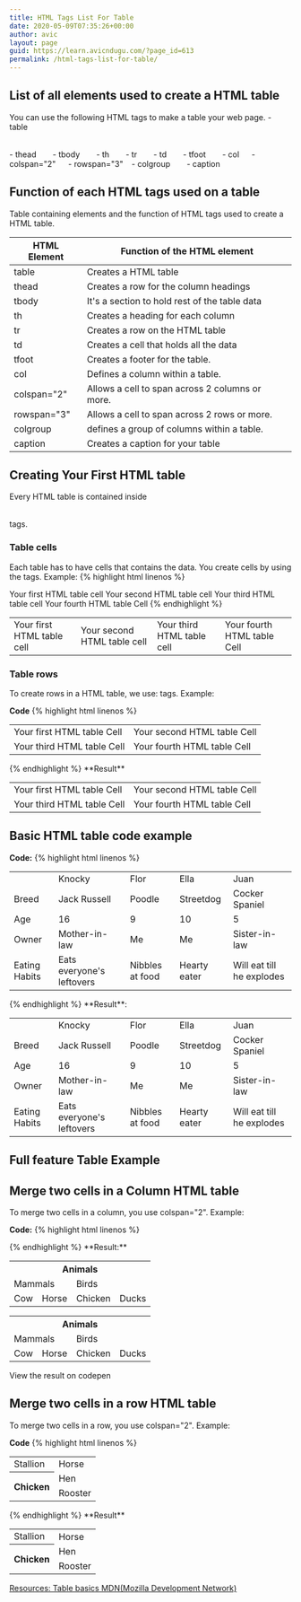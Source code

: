 ```yaml
---
title: HTML Tags List For Table
date: 2020-05-09T07:35:26+00:00
author: avic
layout: page
guid: https://learn.avicndugu.com/?page_id=613
permalink: /html-tags-list-for-table/
---
```

<!-- OUTLINE
1. HTML table elements list
2. Use of table HTML elements 
3. Basic HTML table example
4. Merge two cells in a Column HTML table
5. Merge two cells in a row HTML table
 -->

<h2>List of all elements used to create a HTML table</h2>
You can use the following HTML tags to make a table your web page.
- table <code><table> </table></code>
- thead  <code> <thead> </thead> </code> 
- tbody  <code> <tbody> </tbody> </code>
- th  <code> <th> </th> </code>
- tr  <code> <tr> </tr> </code>
- td  <code> <td> </td> </code>
- tfoot  <code> <tfoot> </tfoot> </code>
- col  <code> <col> </code>
- colspan="2"  <code>  </code>
- rowspan="3"  <code> </code>
- colgroup  <code> <colgroup> </colgroup> </code>
- caption  <code> <caption> </caption> </code>

<h2>Function of each HTML tags used on a table</h2>
Table containing elements and the function of HTML tags used to create a HTML table.

<table>
    <thead>
        <th>HTML Element</th>
        <th>Function of the HTML element</th>
    </thead>
    <tbody>
        <tr>
            <td>table</td>
            <td>Creates a HTML table</td>
        </tr>
        <tr>
            <td>thead</td>
            <td>Creates a row for the column headings</td>
        </tr>
        <tr>
            <td>tbody</td>
            <td>It's a section to hold rest of the table data</td>
        </tr>
        <tr>
            <td>th</td>
            <td>Creates a heading for each column</td>
        </tr>
                <tr>
            <td>tr</td>
            <td>Creates a row on the HTML table</td>
        </tr>
        <tr>
            <td>td</td>
            <td>Creates a cell that holds all the data</td>
        </tr>
        <tr>
            <td>tfoot</td>
            <td>Creates a footer for the table.</td>
        </tr>
        <tr>
            <td>col</td>
            <td>Defines a column within a table.</td>
        </tr>
        <tr>
            <td>colspan="2"</td>
            <td>Allows a cell to span across 2 columns or more.</td>
        </tr>
        <tr>
            <td>rowspan="3"</td>
            <td>Allows a cell to span across 2 rows or more.</td>
        </tr>
        <tr>
            <td>colgroup</td>
            <td>defines a group of columns within a table.</td>
        </tr>
        <tr>
            <td>caption</td>
            <td>Creates a caption for your table</td>
        </tr>
    </tbody>
</table>

<h2>Creating Your First HTML table</h2>
Every HTML table is contained inside <code><table></table></code> tags.

### Table cells

Each table has to have cells that contains the data. You create cells by using the <code><td></td></code> tags. Example:
{% highlight html linenos %}
<td>Your first HTML table cell</td>
<td>Your second HTML table cell</td>
<td>Your third HTML table cell</td>
<td>Your fourth HTML table Cell</td>
{% endhighlight %}

<table>
    <td>Your first HTML table cell</td>
    <td>Your second HTML table cell</td>
    <td>Your third HTML table cell</td>
    <td>Your fourth HTML table Cell</td>
</table>


### Table rows

To create rows in a HTML table, we use: <code><tr></tr></code> tags.
Example:

**Code**
{% highlight html linenos %}
<table>
    <tr>
        <td>Your first HTML table Cell</td>
        <td>Your second HTML table Cell</td>
    </tr>
    <tr>
        <td>Your third HTML table Cell</td>
        <td>Your fourth HTML table Cell</td>
    </tr>
</table>
{% endhighlight %}
**Result**
<table>
    <tr>
        <td>Your first HTML table Cell</td>
        <td>Your second HTML table Cell</td>
    </tr>
    <tr>
        <td>Your third HTML table Cell</td>
        <td>Your fourth HTML table Cell</td>
    </tr>
</table>

## Basic HTML table code example
**Code:**
{% highlight html linenos %}
<table>
  <tr>
    <td>&nbsp;</td>
    <td>Knocky</td>
    <td>Flor</td>
    <td>Ella</td>
    <td>Juan</td>
  </tr>
  <tr>
    <td>Breed</td>
    <td>Jack Russell</td>
    <td>Poodle</td>
    <td>Streetdog</td>
    <td>Cocker Spaniel</td>
  </tr>
  <tr>
    <td>Age</td>
    <td>16</td>
    <td>9</td>
    <td>10</td>
    <td>5</td>
  </tr>
  <tr>
    <td>Owner</td>
    <td>Mother-in-law</td>
    <td>Me</td>
    <td>Me</td>
    <td>Sister-in-law</td>
  </tr>
  <tr>
    <td>Eating Habits</td>
    <td>Eats everyone's leftovers</td>
    <td>Nibbles at food</td>
    <td>Hearty eater</td>
    <td>Will eat till he explodes</td>
  </tr>
</table>
{% endhighlight %}
**Result**:
<table>
  <tr>
    <td>&nbsp;</td>
    <td>Knocky</td>
    <td>Flor</td>
    <td>Ella</td>
    <td>Juan</td>
  </tr>
  <tr>
    <td>Breed</td>
    <td>Jack Russell</td>
    <td>Poodle</td>
    <td>Streetdog</td>
    <td>Cocker Spaniel</td>
  </tr>
  <tr>
    <td>Age</td>
    <td>16</td>
    <td>9</td>
    <td>10</td>
    <td>5</td>
  </tr>
  <tr>
    <td>Owner</td>
    <td>Mother-in-law</td>
    <td>Me</td>
    <td>Me</td>
    <td>Sister-in-law</td>
  </tr>
  <tr>
    <td>Eating Habits</td>
    <td>Eats everyone's leftovers</td>
    <td>Nibbles at food</td>
    <td>Hearty eater</td>
    <td>Will eat till he explodes</td>
  </tr>
</table>

## Full feature Table Example


## Merge two cells in a Column HTML table

To merge two cells in a column, you use colspan="2". Example:

**Code:**
{% highlight html linenos %}
<table>
  <tr>
    <th colspan="4">Animals</th>
  </tr>
  <tr>
    <td colspan="2">Mammals</td>
    <td colspan="2">Birds</td>
  </tr>
  <tr>
    <td>Cow</td>
    <td>Horse</td>
    <td>Chicken</td>
    <td>Ducks</td>
  </tr>
{% endhighlight %}
**Result:**
<table>
  <tr>
    <th colspan="4">Animals</th>
  </tr>
  <tr>
    <td colspan="2">Mammals</td>
    <td colspan="2">Birds</td>
  </tr>
  <tr>
    <td>Cow</td>
    <td>Horse</td>
    <td>Chicken</td>
    <td>Ducks</td>
  </tr>
</table>
View the result on codepen

## Merge two cells in a row HTML table

To merge two cells in a row, you use colspan="2". Example:

**Code**
{% highlight html linenos %}
<table>
  <tr>
    <td>Stallion</td>
    <td>Horse</td>
  </tr>
  <tr>
    <th rowspan="2">Chicken</th>
    <td>Hen</td>
  </tr>
  <tr>
    <td>Rooster</td>
  </tr>
</table>
{% endhighlight %}
**Result**
<table>
  <tr>
    <td>Stallion</td>
    <td>Horse</td>
  </tr>
  <tr>
    <th rowspan="2">Chicken</th>
    <td>Hen</td>
  </tr>
  <tr>
    <td>Rooster</td>
  </tr>
</table>

<a href="https://developer.mozilla.org/en-US/docs/Learn/HTML/Tables/Basics">Resources: Table basics MDN(Mozilla Development Network)</a>
